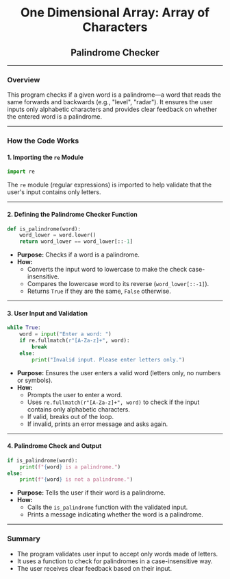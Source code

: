 <div align="center">

# One Dimensional Array: Array of Characters

## Palindrome Checker

</div>

---

### Overview

This program checks if a given word is a palindrome—a word that reads the same forwards and backwards (e.g., "level", "radar"). It ensures the user inputs only alphabetic characters and provides clear feedback on whether the entered word is a palindrome.

---

### How the Code Works

#### 1. **Importing the `re` Module**
```python
import re
```
The `re` module (regular expressions) is imported to help validate that the user's input contains only letters.

---

#### 2. **Defining the Palindrome Checker Function**
```python
def is_palindrome(word):
    word_lower = word.lower()
    return word_lower == word_lower[::-1]
```
- **Purpose:** Checks if a word is a palindrome.
- **How:**  
  - Converts the input word to lowercase to make the check case-insensitive.
  - Compares the lowercase word to its reverse (`word_lower[::-1]`).
  - Returns `True` if they are the same, `False` otherwise.

---

#### 3. **User Input and Validation**
```python
while True:
    word = input("Enter a word: ")
    if re.fullmatch(r"[A-Za-z]+", word):
        break
    else:
        print("Invalid input. Please enter letters only.")
```
- **Purpose:** Ensures the user enters a valid word (letters only, no numbers or symbols).
- **How:**  
  - Prompts the user to enter a word.
  - Uses `re.fullmatch(r"[A-Za-z]+", word)` to check if the input contains only alphabetic characters.
  - If valid, breaks out of the loop.
  - If invalid, prints an error message and asks again.

---

#### 4. **Palindrome Check and Output**
```python
if is_palindrome(word):
    print(f"{word} is a palindrome.")
else:
    print(f"{word} is not a palindrome.")
```
- **Purpose:** Tells the user if their word is a palindrome.
- **How:**  
  - Calls the `is_palindrome` function with the validated input.
  - Prints a message indicating whether the word is a palindrome.

---

### Summary

- The program validates user input to accept only words made of letters.
- It uses a function to check for palindromes in a case-insensitive way.
- The user receives clear feedback based on their input.